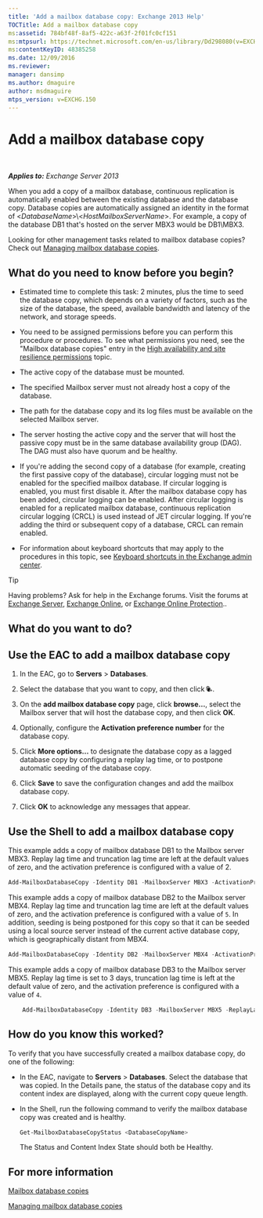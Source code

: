 ```yaml
---
title: 'Add a mailbox database copy: Exchange 2013 Help'
TOCTitle: Add a mailbox database copy
ms:assetid: 784bf48f-8af5-422c-a63f-2f01fc0cf151
ms:mtpsurl: https://technet.microsoft.com/en-us/library/Dd298080(v=EXCHG.150)
ms:contentKeyID: 48385258
ms.date: 12/09/2016
ms.reviewer: 
manager: dansimp
ms.author: dmaguire
author: msdmaguire
mtps_version: v=EXCHG.150
---
```


# Add a mailbox database copy

 

_**Applies to:** Exchange Server 2013_


When you add a copy of a mailbox database, continuous replication is automatically enabled between the existing database and the database copy. Database copies are automatically assigned an identity in the format of \<*DatabaseName*\>\\\<*HostMailboxServerName*\>. For example, a copy of the database DB1 that's hosted on the server MBX3 would be DB1\\MBX3.

Looking for other management tasks related to mailbox database copies? Check out [Managing mailbox database copies](managing-mailbox-database-copies-exchange-2013-help.md).

## What do you need to know before you begin?

  - Estimated time to complete this task: 2 minutes, plus the time to seed the database copy, which depends on a variety of factors, such as the size of the database, the speed, available bandwidth and latency of the network, and storage speeds.

  - You need to be assigned permissions before you can perform this procedure or procedures. To see what permissions you need, see the "Mailbox database copies" entry in the [High availability and site resilience permissions](high-availability-and-site-resilience-permissions-exchange-2013-help.md) topic.

  - The active copy of the database must be mounted.

  - The specified Mailbox server must not already host a copy of the database.

  - The path for the database copy and its log files must be available on the selected Mailbox server.

  - The server hosting the active copy and the server that will host the passive copy must be in the same database availability group (DAG). The DAG must also have quorum and be healthy.

  - If you're adding the second copy of a database (for example, creating the first passive copy of the database), circular logging must not be enabled for the specified mailbox database. If circular logging is enabled, you must first disable it. After the mailbox database copy has been added, circular logging can be enabled. After circular logging is enabled for a replicated mailbox database, continuous replication circular logging (CRCL) is used instead of JET circular logging. If you're adding the third or subsequent copy of a database, CRCL can remain enabled.

  - For information about keyboard shortcuts that may apply to the procedures in this topic, see [Keyboard shortcuts in the Exchange admin center](keyboard-shortcuts-in-the-exchange-admin-center-2013-help.md).


> [!TIP]
> Having problems? Ask for help in the Exchange forums. Visit the forums at <A href="https://go.microsoft.com/fwlink/p/?linkid=60612">Exchange Server</A>, <A href="https://go.microsoft.com/fwlink/p/?linkid=267542">Exchange Online</A>, or <A href="https://go.microsoft.com/fwlink/p/?linkid=285351">Exchange Online Protection</A>..



## What do you want to do?

## Use the EAC to add a mailbox database copy

1.  In the EAC, go to **Servers** \> **Databases**.

2.  Select the database that you want to copy, and then click ![Add database copy](images/Dd298080.435c15ff-abf2-4de8-b280-f053db1afa13(EXCHG.150).gif "Add database copy").

3.  On the **add mailbox database copy** page, click **browse...**, select the Mailbox server that will host the database copy, and then click **OK**.

4.  Optionally, configure the **Activation preference number** for the database copy.

5.  Click **More options...** to designate the database copy as a lagged database copy by configuring a replay lag time, or to postpone automatic seeding of the database copy.

6.  Click **Save** to save the configuration changes and add the mailbox database copy.

7.  Click **OK** to acknowledge any messages that appear.

## Use the Shell to add a mailbox database copy

This example adds a copy of mailbox database DB1 to the Mailbox server MBX3. Replay lag time and truncation lag time are left at the default values of zero, and the activation preference is configured with a value of 2.

```powershell
Add-MailboxDatabaseCopy -Identity DB1 -MailboxServer MBX3 -ActivationPreference 2
```

This example adds a copy of mailbox database DB2 to the Mailbox server MBX4. Replay lag time and truncation lag time are left at the default values of zero, and the activation preference is configured with a value of `5`. In addition, seeding is being postponed for this copy so that it can be seeded using a local source server instead of the current active database copy, which is geographically distant from MBX4.

```powershell
Add-MailboxDatabaseCopy -Identity DB2 -MailboxServer MBX4 -ActivationPreference 5 -SeedingPostponed
```

This example adds a copy of mailbox database DB3 to the Mailbox server MBX5. Replay lag time is set to 3 days, truncation lag time is left at the default value of zero, and the activation preference is configured with a value of `4`.

```powershell
    Add-MailboxDatabaseCopy -Identity DB3 -MailboxServer MBX5 -ReplayLagTime 3.00:00:00 -ActivationPreference 4
```

## How do you know this worked?

To verify that you have successfully created a mailbox database copy, do one of the following:

  - In the EAC, navigate to **Servers** \> **Databases**. Select the database that was copied. In the Details pane, the status of the database copy and its content index are displayed, along with the current copy queue length.

  - In the Shell, run the following command to verify the mailbox database copy was created and is healthy.
    
    ```powershell
    Get-MailboxDatabaseCopyStatus <DatabaseCopyName>
    ```
    
    The Status and Content Index State should both be Healthy.

## For more information

[Mailbox database copies](mailbox-database-copies-exchange-2013-help.md)

[Managing mailbox database copies](managing-mailbox-database-copies-exchange-2013-help.md)


